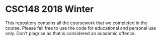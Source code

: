 # CSC148 2018 Winter
This repository contains all the coursework that we completed in the course.
Please fell free to use the code for educational and personal use only.
Don't plagrise as that is considered an academic offence.
